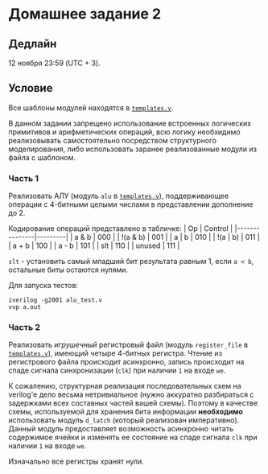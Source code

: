 # Домашнее задание 2

## Дедлайн

12 ноября 23:59 (UTC + 3).

## Условие

Все шаблоны модулей находятся в [`templates.v`](./templates.v).

В данном задании запрещено использование встроенных логических примитивов и арифметических операций,
всю логику необхидимо реализовывать самостоятельно посредством структурного моделирования,
либо использовать заранее реализованные модули из файла с шаблоном.

### Часть 1

Реализовать АЛУ (модуль `alu` в [`templates.v`](./templates.v)),
поддерживающее операции с 4-битными целыми числами в представлении дополнение до 2.

Кодирование операций представлено в табличке:
| Op            | Control |
|---------------|---------|
| a & b         | 000     |
| !(a & b)      | 001     |
| a &#124; b    | 010     |
| !(a &#124; b) | 011     |
| a + b         | 100     |
| a - b         | 101     |
| slt           | 110     |
| unused        | 111     |

`slt` - установить самый младший бит результата равным 1, если `a < b`, остальные биты остаются нулями.

Для запуска тестов:
```
iverilog -g2001 alu_test.v
vvp a.out
```

### Часть 2

Реализовать _игрушечный_ регистровый файл (модуль `register_file` в [`templates.v`](./templates.v)),
имеющий четыре 4-битных регистра. Чтение из регистрового файла происходит асинхронно,
запись происходит на спаде сигнала синхронизации (`clk`) при наличии `1` на входе `we`.

К сожалению, структурная реализация последовательных схем на verilog'е дело весьма нетривиальное
(нужно аккуратно разбираться с задержками всех составных частей вашей схемы). Поэтому
в качестве схемы, используемой для хранения бита информации __необходимо__ использовать модуль
`d_latch` (который реализован императивно). Данный модуль предоставляет возможность асинхронно
читать содержимое ячейки и изменять ее состояние на спаде сигнала `clk` при наличии `1` на входе
`we`.

Изначально все регистры хранят нули.
